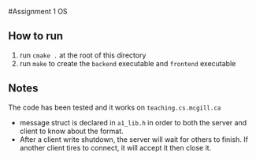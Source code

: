 #Assignment 1 OS

## How to run
1. run `cmake .` at the root of this directory
2. run `make` to create the `backend` executable and `frontend` executable


## Notes
The code has been tested and it works on `teaching.cs.mcgill.ca`

* message struct is declared in `a1_lib.h` in order to both the server and client to know about the format. 
* After a client write shutdown, the server will wait for others to finish. If another client tires to connect, it will accept it then close it.